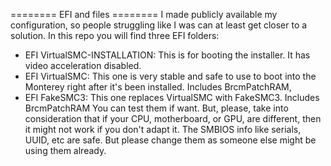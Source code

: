 ======== EFI and files ========
I made publicly available my configuration, so people struggling like I was can at least get closer to a solution. In this repo you will find three EFI folders:
- EFI VirtualSMC-INSTALLATION: This is for booting the installer. It has video acceleration disabled.
- EFI VirtualSMC: This one is very stable and safe to use to boot into the Monterey right after it's been installed. Includes BrcmPatchRAM,
- EFI FakeSMC3: This one replaces VirtualSMC with FakeSMC3. Includes BrcmPatchRAM
You can test them if want. But, please, take into consideration that if your CPU, motherboard, or GPU, are different, then it might not work if you don't adapt it. The SMBIOS info like serials, UUID, etc are safe. But please change them as someone else might be using them already.

